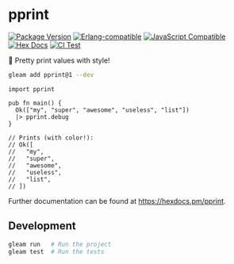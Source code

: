 # pprint

[![Package Version](https://img.shields.io/hexpm/v/pprint)](https://hex.pm/packages/pprint)
[![Erlang-compatible](https://img.shields.io/badge/target-erlang-b83998)](https://www.erlang.org/)
[![JavaScript Compatible](https://img.shields.io/badge/target-javascript-f3e155)](https://en.wikipedia.org/wiki/JavaScript)
[![Hex Docs](https://img.shields.io/badge/hex-docs-ffaff3)](https://hexdocs.pm/pprint/)
[![CI Test](https://github.com/MystPi/pprint/actions/workflows/test.yml/badge.svg?branch=master&amp;event=push)](https://github.com/MystPi/pprint/actions/workflows/test.yml)

💄 Pretty print values with style!

```sh
gleam add pprint@1 --dev
```

```gleam
import pprint

pub fn main() {
  Ok(["my", "super", "awesome", "useless", "list"])
  |> pprint.debug
}

// Prints (with color!):
// Ok([
//   "my",
//   "super",
//   "awesome",
//   "useless",
//   "list",
// ])
```

Further documentation can be found at <https://hexdocs.pm/pprint>.

## Development

```sh
gleam run   # Run the project
gleam test  # Run the tests
```
